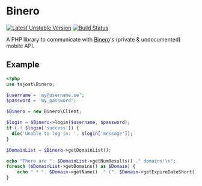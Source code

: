 Binero
======

[![Latest Unstable Version](https://poser.pugx.org/tsjost/binero/v/unstable)](https://packagist.org/packages/tsjost/binero)
[![Build Status](https://travis-ci.com/tsjost/Binero-php.svg?branch=master)](https://travis-ci.com/tsjost/Binero-php)

A PHP library to communicate with [Binero](https://www.binero.se)'s (private & undocumented) mobile API.

Example
-------

```php
<?php
use tsjost\Binero;

$username = 'my@username.se';
$password = 'my_password';

$Binero = new Binero\Client;

$login = $Binero->login($username, $password);
if ( ! $login['success']) {
  die('Unable to log in: '. $login['message']);
}

$DomainList = $Binero->getDomainList();

echo "There are ". $DomainList->getNumResults() ." domains!\n";
foreach ($DomainList->getDomains() as $Domain) {
	echo " * ". $Domain->getName() ." (". $Domain->getExpireDateShort() .")\n";
}
```

